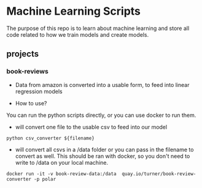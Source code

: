 # Machine Learning Scripts
The purpose of this repo is to learn about machine learning and store all code related
to how we train models and create models.


## projects

### book-reviews
- Data from amazon is converted into a usable form, to feed into linear regression models

- How to use?

You can run the python scripts directly, or you can use docker to run them.

- will convert one file to the usable csv to feed into our model

```
python csv_converter ${filename}
```

- will convert all csvs in a /data folder or you can pass in the filename to convert as well. This should
be ran with docker, so you don't need to write to /data on your local machine.

```
docker run -it -v book-review-data:/data  quay.io/turner/book-review-converter -p polar
```
